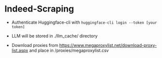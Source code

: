 # Indeed-Scraping

* Authenticate Huggingface-cli with 
`huggingface-cli login --token [your token]`

* LLM will be stored in ./llm_cache/ directory

* Download proxies from https://www.megaproxylist.net/download-proxy-list.aspx and place in /proxies/megaproxylist.csv
